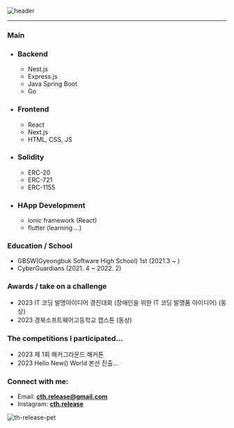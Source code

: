   ![header](https://capsule-render.vercel.app/api?type=waving&color=0:0000ff,100:fff&height=300&section=header&text=cth.release&fontSize=90&fontColor=fff)
  <hr/>
  <h3 align="left">Main</h3>
  <div align="left">
    <ul>
      <li>
        <h3>Backend</h3>
        <ul>
          <li>Nest.js</li>
          <li>Express.js</li>
          <li>Java Spring Boot</li>
          <li>Go</li>
        </ul>
      </li>
      <li>
        <h3>Frontend</h3>
        <ul>
          <li>React</li>
          <li>Next.js</li>
          <li>HTML, CSS, JS</li>
        </ul>
      </li>
      <li>
        <h3>Solidity</h3>
        <ul>
          <li>ERC-20</li>
          <li>ERC-721</li>
          <li>ERC-1155</li>
        </ul>
      </li>
      <li>
        <h3>HApp Development</h3>
        <ul>
          <li>ionic framework (React)</li>
          <li>flutter (learning ...)</li>
        </ul>
      </li>
    </ul>
  </div>
  
  <h3 align="left">Education / School</h3>
  <p align="left">
    <ul>
      <li>GBSW(Gyeongbuk Software High School) 1st (2021.3 ~ )</li>
      <li>CyberGuardians (2021. 4 ~ 2022. 2)</li>
    </ul>
  </p>
  
  <h3 align="left">Awards / take on a challenge</h3>
  <p align="left">
    <ul>
      <li>2023 IT 코딩 발명아이디어 경진대회 (장애인을 위한 IT 코딩 발명품 아이디어) (동상)</li>
      <li>2023 경북소프트웨어고등학교 캡스톤 (동상)</li>
    </ul>
  </p>
  <h3 align="left">The competitions I participated...</h3>
  <p align="left">
    <ul>
      <li>2023 제 1회 해커그라운드 해커톤</li>
      <li>2023 Hello New() World 본선 진출...</li>
    </ul>
  </p>
  <h3 align="left">Connect with me:</h3>
  <p align="left">
    <ul>
      <li>
        Email: <a href="mailto: cth.release@gmail.com"><b>cth.release@gmail.com</b></a>
      </li>
      <li>
        Instagram: <a href="https://www.instagram.com/cth.release"><b>cth.release</b></a>
      </li>
    </ul>
  </p>
  
![th-release-pet](https://github.com/th-release/th-release/assets/84012697/4fa7e4d6-3531-4d7d-867a-79b5d64cec19)
